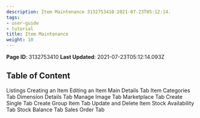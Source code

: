 ```yaml
---
description: Item Maintenance 3132753410 2021-07-23T05:12:14.
tags:
- user-guide
- tutorial
title: Item Maintenance
weight: 10
---
```


**Page ID**: 3132753410
**Last Updated**: 2021-07-23T05:12:14.093Z
## Table of Content
Listings
Creating an Item
Editing an Item
Main Details Tab
Item Categories Tab
Dimension Details Tab
Manage Image Tab
Marketplace Tab
Create Single Tab
Create Group Item Tab
Update and Delete Item
Stock Availability Tab
Stock Balance Tab
Sales Order Tab